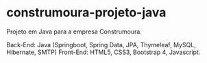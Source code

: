 # construmoura-projeto-java

Projeto em Java para a empresa Construmoura.

Back-End: Java (Springboot, Spring Data, JPA, Thymeleaf, MySQL, Hibernate, SMTP)
Front-End: HTML5, CSS3, Bootstrap 4, Javascript.
